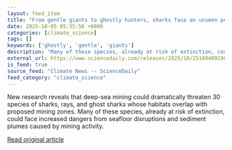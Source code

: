 ```yaml
---
layout: feed_item
title: "From gentle giants to ghostly hunters, sharks face an unseen peril"
date: 2025-10-05 05:35:56 +0000
categories: [climate_science]
tags: []
keywords: ['ghostly', 'gentle', 'giants']
description: "Many of these species, already at risk of extinction, could face increased dangers from seafloor disruptions and sediment plumes caused by mining activity"
external_url: https://www.sciencedaily.com/releases/2025/10/251004092909.htm
is_feed: true
source_feed: "Climate News -- ScienceDaily"
feed_category: "climate_science"
---
```


New research reveals that deep-sea mining could dramatically threaten 30 species of sharks, rays, and ghost sharks whose habitats overlap with proposed mining zones. Many of these species, already at risk of extinction, could face increased dangers from seafloor disruptions and sediment plumes caused by mining activity.

[Read original article](https://www.sciencedaily.com/releases/2025/10/251004092909.htm)
